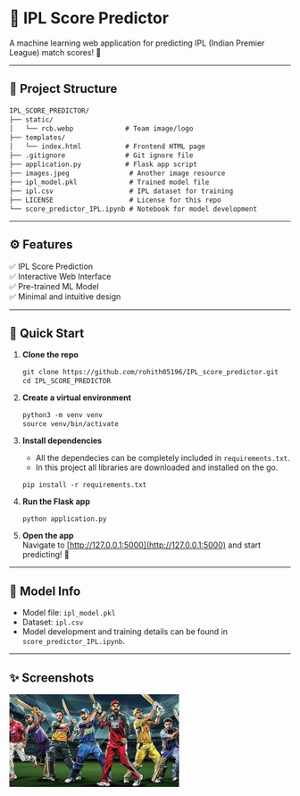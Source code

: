 
# 🏏 IPL Score Predictor

A machine learning web application for predicting IPL (Indian Premier League) match scores! 🚀

---

## 📂 Project Structure

```
IPL_SCORE_PREDICTOR/
├── static/
│   └── rcb.webp             # Team image/logo
├── templates/
│   └── index.html           # Frontend HTML page
├── .gitignore               # Git ignore file
├── application.py           # Flask app script
├── images.jpeg               # Another image resource
├── ipl_model.pkl             # Trained model file
├── ipl.csv                   # IPL dataset for training
├── LICENSE                   # License for this repo
└── score_predictor_IPL.ipynb # Notebook for model development
```

---

## ⚙️ Features

✅ IPL Score Prediction  
✅ Interactive Web Interface  
✅ Pre-trained ML Model  
✅ Minimal and intuitive design  

---

## 🚀 Quick Start

1. **Clone the repo**  
   ```
   git clone https://github.com/rohith05196/IPL_score_predictor.git
   cd IPL_SCORE_PREDICTOR
   ```

2. **Create a virtual environment**  
   ```
   python3 -m venv venv
   source venv/bin/activate
   ```

3. **Install dependencies**  

   - All the dependecies can be completely included in `requirements.txt`.
   - In this project all libraries are downloaded and installed on the go.
   ```
   pip install -r requirements.txt
   ```

4. **Run the Flask app**  
   ```
   python application.py
   ```

5. **Open the app**  
   Navigate to [http://127.0.0.1:5000](http://127.0.0.1:5000) and start predicting! 🎉

---

## 🧠 Model Info

- Model file: `ipl_model.pkl`
- Dataset: `ipl.csv`
- Model development and training details can be found in `score_predictor_IPL.ipynb`.

---

## ✨ Screenshots

![Web App Screenshot](images.jpeg)
